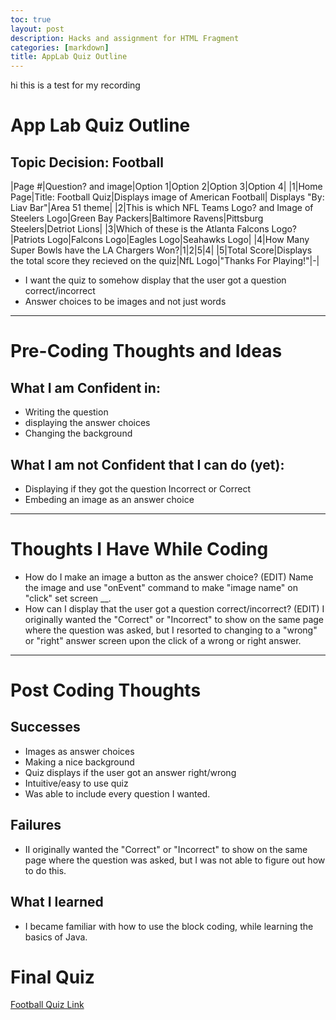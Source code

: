 ```yaml
---
toc: true
layout: post
description: Hacks and assignment for HTML Fragment
categories: [markdown]
title: AppLab Quiz Outline
---
```

hi this is a test for my recording
# App Lab Quiz Outline
## Topic Decision: Football

|Page #|Question? and image|Option 1|Option 2|Option 3|Option 4|
|1|Home Page|Title: Football Quiz|Displays image of American Football| Displays "By: Liav Bar"|Area 51 theme|
|2|This is which NFL Teams Logo? and Image of Steelers Logo|Green Bay Packers|Baltimore Ravens|Pittsburg Steelers|Detriot Lions|
|3|Which of these is the Atlanta Falcons Logo?|Patriots Logo|Falcons Logo|Eagles Logo|Seahawks Logo|
|4|How Many Super Bowls have the LA Chargers Won?|1|2|5|4|
|5|Total Score|Displays the total score they recieved on the quiz|NfL Logo|"Thanks For Playing!"|-|

- I want the quiz to somehow display that the user got a question correct/incorrect
- Answer choices to be images and not just words

---

# Pre-Coding Thoughts and Ideas

## What I am Confident in:
- Writing the question 
- displaying the answer choices
- Changing the background

## What I am not Confident that I can do (yet):
- Displaying if they got the question Incorrect or Correct
- Embeding an image as an answer choice

---

# Thoughts I Have While Coding
- How do I make an image a button as the answer choice? (EDIT) Name the image and use "onEvent" command to make "image name" on "click" set screen __.
- How can I display that the user got a question correct/incorrect? (EDIT) I originally wanted the "Correct" or "Incorrect" to show on the same page where the question was asked, but I resorted to changing to a "wrong" or "right" answer screen upon the click of a wrong or right answer. 

--- 

# Post Coding Thoughts

## Successes
- Images as answer choices
- Making a nice background
- Quiz displays if the user got an answer right/wrong
- Intuitive/easy to use quiz
- Was able to include every question I wanted.

## Failures
- II originally wanted the "Correct" or "Incorrect" to show on the same page where the question was asked, but I was not able to figure out how to do this. 

## What I learned
- I became familiar with how to use the block coding, while learning the basics of Java.

# Final Quiz 

[Football Quiz Link](https://studio.code.org/projects/applab/wfRZM87sN2APZ6Ms88thclsrd2-m0cSSalDglBDLThM)
